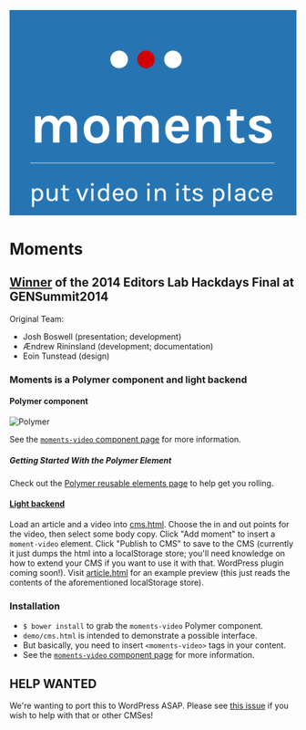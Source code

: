 ![Moments logo][1]

# Moments

## [Winner][2] of the 2014 Editors Lab Hackdays Final at GENSummit2014

Original Team:

+ Josh Boswell (presentation; development)
+ Ændrew Rininsland (development; documentation)
+ Eoin Tunstead (design)

### Moments is a Polymer component and light backend

#### Polymer component

![Polymer][3]

See the [`moments-video` component page](http://times.github.io/moments-video) for more information.

##### Getting Started With the Polymer Element

Check out the [Polymer reusable elements page][5] to help get you rolling.

#### [Light backend][4]

Load an article and a video into [cms.html][4]. Choose the in and out points for
the video, then select some body copy. Click "Add moment" to insert a `moment-video`
element. Click "Publish to CMS" to save to the CMS (currently it just dumps the
html into a localStorage store; you'll need knowledge on how to extend your CMS if
you want to use it with that. WordPress plugin coming soon!). Visit [article.html][5]
for an example preview (this just reads the contents of the aforementioned localStorage store).

### Installation

+ `$ bower install` to grab the `moments-video` Polymer component.
+ `demo/cms.html` is intended to demonstrate a possible interface.
+ But basically, you need to insert `<moments-video>` tags in your content.
+ See the [`moments-video` component page](http://times.github.io/moments-video) for more information.

## HELP WANTED

We're wanting to port this to WordPress ASAP. Please see [this issue][6] if you wish
to help with that or other CMSes!

[1]: ./momentslogo.png
[2]: http://www.globaleditorsnetwork.org/programmes/editors-lab/season-2013-2014/editors-lab-hackdays-final/
[3]: http://www.polymer-project.org/images/logos/lockup.svg
[4]: http://times.github.io/moments/demo/cms.html
[5]: http://www.polymer-project.org/docs/start/reusableelements.html
[6]: https://github.com/times/moments/issues/2
